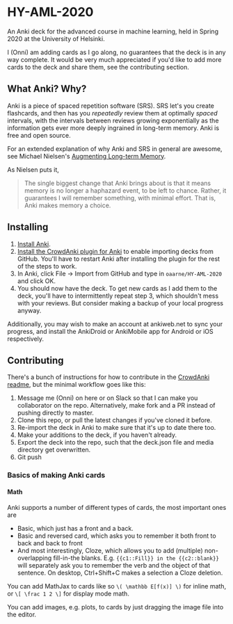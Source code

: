# HY-AML-2020

An Anki deck for the advanced course in machine learning, held in Spring 2020 at the University of Helsinki.

I (Onni) am adding cards as I go along, no guarantees that the deck is in any way complete. It would be very much appreciated if you'd like to add more cards to the deck and share them, see the contributing section.

## What Anki? Why?

Anki is a piece of spaced repetition software (SRS). SRS let's you create flashcards, and then has you _repeatedly_ review them at optimally _spaced_ intervals, with the intervals between reviews growing exponentially as the information gets ever more deeply ingrained in long-term memory. Anki is free and open source.

For an extended explanation of why Anki and SRS in general are awesome, see Michael Nielsen's [Augmenting Long-term Memory](http://augmentingcognition.com/ltm.html).

As Nielsen puts it,

> The single biggest change that Anki brings about is that it means memory is no longer a haphazard event, to be left to chance. Rather, it guarantees I will remember something, with minimal effort. That is, Anki makes memory a choice.

## Installing

1. [Install Anki](https://apps.ankiweb.net/).
2. [Install the CrowdAnki plugin for Anki](https://ankiweb.net/shared/info/1788670778) to enable importing decks from GitHub. You'll have to restart Anki after installing the plugin for the rest of the steps to work.
3. In Anki, click File -> Import from GitHub and type in `oaarne/HY-AML-2020` and click OK.
4. You should now have the deck. To get new cards as I add them to the deck, you'll have to intermittently repeat step 3, which shouldn't mess with your reviews. But consider making a backup of your local progress anyway.

Additionally, you may wish to make an account at ankiweb.net to sync your progress, and install the AnkiDroid or AnkiMobile app for Android or iOS respectively.

## Contributing

There's a bunch of instructions for how to contribute in the [CrowdAnki readme](https://github.com/Stvad/CrowdAnki), but the minimal workflow goes like this:

1. Message me (Onni) on here or on Slack so that I can make you collaborator on the repo. Alternatively, make fork and a PR instead of pushing directly to master.
2. Clone this repo, or pull the latest changes if you've cloned it before.
3. Re-import the deck in Anki to make sure that it's up to date there too.
4. Make your additions to the deck, if you haven't already.
5. Export the deck into the repo, such that the deck.json file and media directory get overwritten.
6. Git push

### Basics of making Anki cards

#### Math

Anki supports a number of different types of cards, the most important ones are

- Basic, which just has a front and a back.
- Basic and reversed card, which asks you to remember it both front to back and back to front
- And most interestingly, Cloze, which allows you to add (multiple) non-overlapping fill-in-the blanks. E.g. `{{c1::Fill}} in the {{c2::blank}}` will separately ask you to remember the verb and the object of that sentence. On desktop, Ctrl+Shift+C makes a selection a Cloze deletion.

You can add MathJax to cards like so `\( \mathbb E[f(x)] \)` for inline math, or `\[ \frac 1 2 \]` for display mode math.

You can add images, e.g. plots, to cards by just dragging the image file into the editor.

